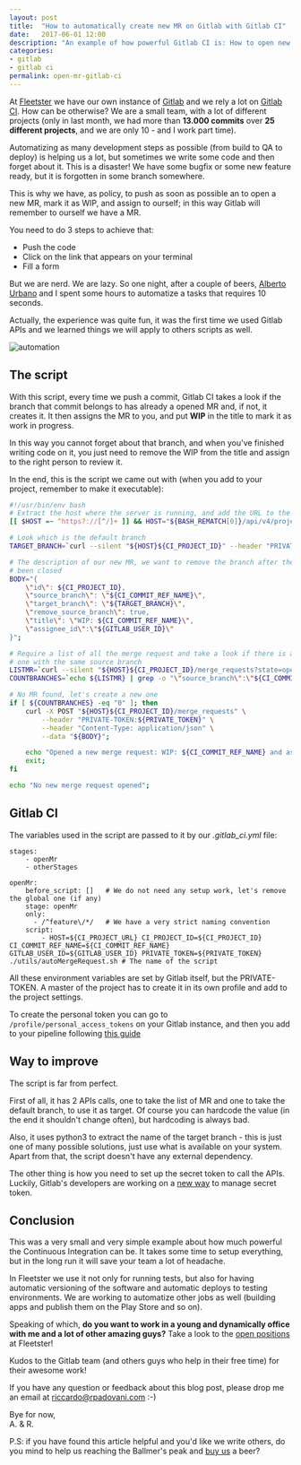 ```yaml
---
layout: post
title:  "How to automatically create new MR on Gitlab with Gitlab CI"
date:   2017-06-01 12:00
description: "An example of how powerful Gitlab CI is: How to open new MR for every new branch"
categories:
- gitlab
- gitlab ci
permalink: open-mr-gitlab-ci
---
```


At [Fleetster][fleetster] we have our own instance of [Gitlab][gitlab] and we
rely a lot on [Gitlab CI][gitlabci]. How can be otherwise? We are a small team,
with a lot of different projects (only in last month, we had more than **13.000
commits** over **25 different projects**, and we are only 10 - and I work part time).

Automatizing as many development steps as possible (from build to QA to deploy)
is helping us a lot, but sometimes we write some code and then forget about it.
This is a disaster! We have some bugfix or some new feature ready, but it is
forgotten in some branch somewhere.

This is why we have, as policy, to push as soon as possible an to open a new MR,
mark it as WIP, and assign to ourself; in this way Gitlab will remember to
ourself we have a MR.

You need to do 3 steps to achieve that:

- Push the code
- Click on the link that appears on your terminal
- Fill a form

But we are nerd. We are lazy. So one night, after a couple of beers, [Alberto
Urbano][alberto] and I spent some hours to automatize a tasks that requires 10
seconds.

Actually, the experience was quite fun, it was the first time we used Gitlab
APIs and we learned things we will apply to others scripts as well.

![automation][automation]

## The script

With this script, every time we push a commit, Gitlab CI takes a look if the
branch that commit belongs to has already a opened MR and, if not, it creates
it. It then assigns the MR to you, and put **WIP** in the title to mark it as
work in progress.

In this way you cannot forget about that branch, and when you've finished
writing code on it, you just need to remove the WIP from the title and assign to
the right person to review it.

In the end, this is the script we came out with (when you add to your project,
remember to make it executable):

```sh
#!/usr/bin/env bash
# Extract the host where the server is running, and add the URL to the APIs
[[ $HOST =~ ^https?://[^/]+ ]] && HOST="${BASH_REMATCH[0]}/api/v4/projects/"

# Look which is the default branch
TARGET_BRANCH=`curl --silent "${HOST}${CI_PROJECT_ID}" --header "PRIVATE-TOKEN:${PRIVATE_TOKEN}" | python3 -c "import sys, json; print(json.load(sys.stdin)['default_branch'])"`;

# The description of our new MR, we want to remove the branch after the MR has
# been closed
BODY="{
    \"id\": ${CI_PROJECT_ID},
    \"source_branch\": \"${CI_COMMIT_REF_NAME}\",
    \"target_branch\": \"${TARGET_BRANCH}\",
    \"remove_source_branch\": true,
    \"title\": \"WIP: ${CI_COMMIT_REF_NAME}\",
    \"assignee_id\":\"${GITLAB_USER_ID}\"
}";

# Require a list of all the merge request and take a look if there is already
# one with the same source branch
LISTMR=`curl --silent "${HOST}${CI_PROJECT_ID}/merge_requests?state=opened" --header "PRIVATE-TOKEN:${PRIVATE_TOKEN}"`;
COUNTBRANCHES=`echo ${LISTMR} | grep -o "\"source_branch\":\"${CI_COMMIT_REF_NAME}\"" | wc -l`;

# No MR found, let's create a new one
if [ ${COUNTBRANCHES} -eq "0" ]; then
    curl -X POST "${HOST}${CI_PROJECT_ID}/merge_requests" \
        --header "PRIVATE-TOKEN:${PRIVATE_TOKEN}" \
        --header "Content-Type: application/json" \
        --data "${BODY}";

    echo "Opened a new merge request: WIP: ${CI_COMMIT_REF_NAME} and assigned to you";
    exit;
fi

echo "No new merge request opened";
```

## Gitlab CI

The variables used in the script are passed to it by our *.gitlab_ci.yml* file:

```
stages:
    - openMr
    - otherStages

openMr:
    before_script: []   # We do not need any setup work, let's remove the global one (if any)
    stage: openMr
    only:
      - /^feature\/*/   # We have a very strict naming convention
    script:
        - HOST=${CI_PROJECT_URL} CI_PROJECT_ID=${CI_PROJECT_ID} CI_COMMIT_REF_NAME=${CI_COMMIT_REF_NAME} GITLAB_USER_ID=${GITLAB_USER_ID} PRIVATE_TOKEN=${PRIVATE_TOKEN} ./utils/autoMergeRequest.sh # The name of the script

```


All these environment variables are set by Gitlab itself, but the PRIVATE-TOKEN.
A master of the project has to create it in its own profile and add to the
project settings.

To create the personal token you can go to `/profile/personal_access_tokens` on
your Gitlab instance, and then you add to your pipeline following [this
guide][secrettoken]

## Way to improve

The script is far from perfect.

First of all, it has 2 APIs calls, one to take the list of MR and one to take
the default branch, to use it as target. Of course you can hardcode the value
(in the end it shouldn't change often), but hardcoding is always bad.

Also, it uses python3 to extract the name of the target branch - this is just
one of many possible solutions, just use what is available on your system.
Apart from that, the script doesn't have any external dependency.

The other thing is how you need to set up the secret token to call the APIs.
Luckily, Gitlab's developers are working on a [new way][newway] to manage secret
token.

## Conclusion

This was a very small and very simple example about how much powerful the
Continuous Integration can be. It takes some time to setup everything, but in
the long run it will save your team a lot of headache.

In Fleetster we use it not only for running tests, but also for having automatic
versioning of the software and automatic deploys to testing environments. We are
working to automatize other jobs as well (building apps and publish them on the
Play Store and so on).

Speaking of which, **do you want to work in a young and dynamically office with
me and a lot of other amazing guys?** Take a look to the [open positions][jobs]
at Fleetster!

Kudos to the Gitlab team (and others guys who help in their free time) for their
awesome work!

If you have any question or feedback about this blog post, please drop me an
email at [riccardo@rpadovani.com](mailto:riccardo@rpadovani.com) :-)

Bye for now,<br/>
A. & R.

P.S: if you have found this article helpful and you'd like we write others, do
you mind to help us reaching the Ballmer's peak and [buy us][donation] a beer?

[donation]: https://rpadovani.com/donations
[gitlab]: https://gitlab.com/
[gitlabci]: https://about.gitlab.com/gitlab-ci/
[fleetster]: https://www.fleetster.net
[automation]: https://img.rpadovani.com/posts/automation.png
[alberto]: https://www.linkedin.com/in/alberto-urbano-047a4b19
[secrettoken]: http://docs.gitlab.com/ce/ci/variables/README.html#secret-variables
[newway]: https://gitlab.com/gitlab-org/gitlab-ce/issues/12729
[jobs]: https://www.fleetster.net/fleetster-team.html
